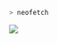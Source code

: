 ```bash
> neofetch
```

<a href="https://github.com/v-kaarti/v-kaarti">
  <img src="[https://raw.github.com/potherca-blog/StackOverflow/master/question.13808020.include-an-svg-hosted-on-github-in-markdown/controllers_brief.svg](https://raw.githubusercontent.com/v-kaarti/v-kaarti/main/bio.svg)">
</a>
